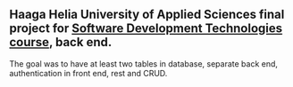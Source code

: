 ## Haaga Helia University of Applied Sciences final project for [Software Development Technologies course](https://opinto-opas.haaga-helia.fi/course_unit/SWD4TF023), back end. 

The goal was to have at least two tables in database, separate back end, authentication in front end, rest and CRUD.
